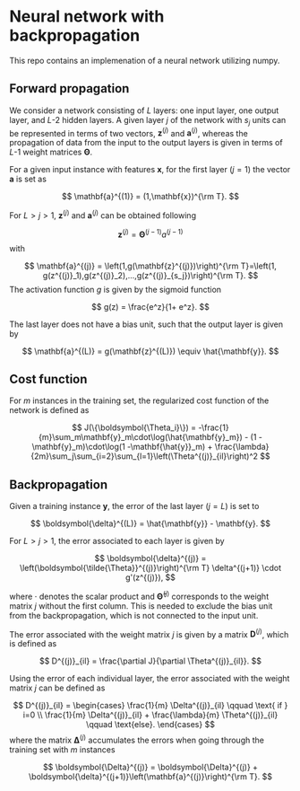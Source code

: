 # Neural network with backpropagation

This repo contains an implemenation of a neural network utilizing numpy. 


## Forward propagation
We consider a network consisting of $L$ layers: one input layer, one output layer, and $L$-$2$ hidden layers.  A given layer $j$ of the network with $s_j$ units can be represented in terms of two vectors, $\mathbf{z}^{(j)}$ and $\mathbf{a}^{(j)}$, whereas the propagation of data from the input to the output layers is given in terms of $L$-$1$ weight matrices $\boldsymbol{\Theta}$.

For a given input instance with features $\mathbf{x}$, for the first layer ($j=1$) the vector $\mathbf{a}$ is set as

$$
\mathbf{a}^{(1)} = (1,\mathbf{x})^{\rm T}.
$$

For $L > j > 1$, $\mathbf{z}^{(j)}$ and $\mathbf{a}^{(j)}$ can be obtained following

$$
\mathbf{z}^{(j)} = \boldsymbol{\Theta}^{(j-1)}a^{(j-1)}
$$
with

$$
\mathbf{a}^{(j)} = \left(1,g(\mathbf{z}^{(j)})\right)^{\rm T}=\left(1, g(z^{(j)}_1),g(z^{(j)}_2),...,g(z^{(j)}_{s_j})\right)^{\rm T}.
$$
The activation function $g$ is given by the sigmoid function

$$
g(z) = \frac{e^z}{1+ e^z}.
$$

The last layer does not have a bias unit, such that the output layer is given by

$$
\mathbf{a}^{(L)} = g(\mathbf{z}^{(L)}) \equiv \hat{\mathbf{y}}.
$$
## Cost function
For $m$ instances in the training set, the regularized cost function of the network is defined as 

$$
J(\{\boldsymbol{\Theta_i}\}) = -\frac{1}{m}\sum_m\mathbf{y}_m\cdot\log(\hat{\mathbf{y}_m}) - (1 -\mathbf{y}_m)\cdot\log(1 -\mathbf{\hat{y}}_m) + \frac{\lambda}{2m}\sum_j\sum_{i=2}\sum_{l=1}\left(\Theta^{(j)}_{il}\right)^2
$$

## Backpropagation

Given a training instance $\mathbf{y}$, the error of the last layer ($j=L$) is set to

$$
\boldsymbol{\delta}^{(L)} = \hat{\mathbf{y}} - \mathbf{y}.
$$

For $L > j >1$, the error associated to each layer is given by

$$
\boldsymbol{\delta}^{(j)} = \left(\boldsymbol{\tilde{\Theta}}^{(j)}\right)^{\rm T} \delta^{(j+1)} \cdot g'(z^{(j)}),
$$

where $\cdot$ denotes the scalar product and $\boldsymbol{\tilde{\Theta}}^{(j)}$ corresponds to the weight matrix $j$ without the first column. This is needed to exclude the bias unit from the backpropagation, which is not connected to the input unit.

The error associated with the weight matrix $j$ is given by a matrix $\mathbf{D}^{(j)}$, which is defined as

$$
D^{(j)}_{il} = \frac{\partial J}{\partial \Theta^{(j)}_{il}}.
$$

Using the error of each individual layer, the error associated with the weight matrix $j$ can be defined as

$$
D^{(j)}_{il} = \begin{cases} \frac{1}{m} \Delta^{(j)}_{il} \qquad \text{  if } i=0 \\ \frac{1}{m} \Delta^{(j)}_{il} + \frac{\lambda}{m} \Theta^{(j)}_{il} \qquad \text{else}.
\end{cases}
$$
where the matrix $\boldsymbol{\Delta}^{(j)}$ accumulates the errors when going through the training set with $m$ instances

$$
\boldsymbol{\Delta}^{(j)} = \boldsymbol{\Delta}^{(j)} + \boldsymbol{\delta}^{(j+1)}\left(\mathbf{a}^{(j)}\right)^{\rm T}.
$$